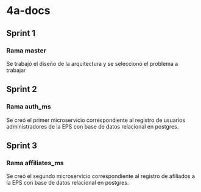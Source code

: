 # 4a-docs

## Sprint 1
### Rama master
Se trabajó el diseño de la arquitectura y se seleccionó el problema a trabajar

## Sprint 2
### Rama auth_ms
Se creó el primer microservicio correspondiente al registro de usuarios administradores de la EPS con base de datos relacional en postgres. 

## Sprint 3
### Rama affiliates_ms
Se creó el segundo microservicio correspondiente al registro de afiliados a la EPS con base de datos relacional en postgres. 
